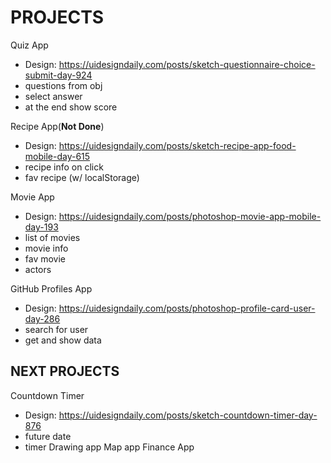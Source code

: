 <h1> PROJECTS </h1>
Quiz App

-   Design: https://uidesigndaily.com/posts/sketch-questionnaire-choice-submit-day-924
-   questions from obj
-   select answer
-   at the end show score

Recipe App(**Not Done**)

-   Design: https://uidesigndaily.com/posts/sketch-recipe-app-food-mobile-day-615
-   recipe info on click
-   fav recipe (w/ localStorage)

Movie App

-   Design: https://uidesigndaily.com/posts/photoshop-movie-app-mobile-day-193
-   list of movies
-   movie info
-   fav movie
-   actors

GitHub Profiles App

-   Design: https://uidesigndaily.com/posts/photoshop-profile-card-user-day-286
-   search for user
-   get and show data

<h2> NEXT PROJECTS </h3>
Countdown Timer

-   Design: https://uidesigndaily.com/posts/sketch-countdown-timer-day-876
-   future date
-   timer
Drawing app
Map app
Finance App
